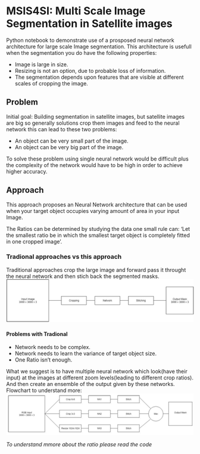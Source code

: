 # MSIS4SI: Multi Scale Image Segmentation in Satellite images
Python notebook to demonstrate use of a prosposed neural network architecture for large scale Image segmentation.
This architecture is usefull when the segmentation you do have the following properties:
- Image is large in size.
- Resizing is not an option, due to probable loss of information.
- The segmentation depends upon features that are visible at different scales of cropping the image.

## Problem

Initial goal: Building segmentation in satellite images, but satellite images are big so generally solutions crop them images and feed to the neural network this can lead to these two problems:
- An object can be very small part of the image.
- An object can be very big part of the image.

To solve these problem using single neural network would be difficult plus the complexity of the network would have to be high in order to achieve higher accuracy.


## Approach
This approach proposes an Neural Network architecture that can be used when your target object occupies varying amount of area in your input Image.

The Ratios can be determined by studying the data one small rule can: ‘Let the smallest ratio be in which the smallest target object is completely fitted in one cropped image’.

### Tradional approaches vs this approach
Traditional approaches crop the large image and forward pass it throught the neural network and then stich back the segmented masks.
![Traditional Architecture](Traditional.png)
#### Problems with Tradional
- Network needs to be complex.
- Network needs to learn the variance of target object size.
- One Ratio isn’t enough.

What we suggest is to have multiple neural network which look(have their input) at the images at different zoom levels(leading to different crop ratios). And then create an ensemble of the output given by these networks. Flowchart to understand more: 
![Traditional Architecture](Architecture_NN.png)


*To understand mmore about the ratio please read the code*